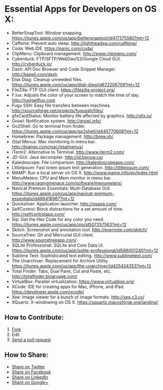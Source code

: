 # Essential Apps for Developers on OS X:

- BetterSnapTool: Window snapping. https://itunes.apple.com/us/app/bettersnaptool/id417375580?mt=12
- Caffeine: Prevent auto sleep. http://lightheadsw.com/caffeine/
- Coda: Web IDE. https://panic.com/coda/
- ClipMenu: Clipboard management. http://www.clipmenu.com/
- Cyberduck: FTP/SFTP/WebDav/S3/Google Cloud GUI. http://cyberduck.io/
- Dash: API Doc Browser and Code Snippet Manager. http://kapeli.com/dash
- Disk Diag: Cleanup unneeded files. https://itunes.apple.com/us/app/disk-diag/id672206759?mt=12
- FileZilla: FTP GUI client. https://filezilla-project.org/
- F.lux: Adjusts the color of your screen to match the time of day. http://justgetflux.com
- Fugu SSH: Easy file transfers between machines. http://sourceforge.net/projects/fugussh/files/
- gfxCardStatus: Monitor battery life affected by graphics. http://gfx.io/
- Growl: Notification system. http://growl.info/
- Go2Shell: Go to terminal from finder. https://itunes.apple.com/us/app/go2shell/id445770608?mt=12
- Homebrew: Package management. http://brew.sh/
- iStat Menus: Mac monitoring in menu bar. http://bjango.com/mac/istatmenus/
- iTerm2: Alternative to Terminal. http://www.iterm2.com/
- JD-GUI: Java decompiler. http://jd.benow.ca/
- Kaleidoscope: File comparison. http://kaleidoscopeapp.com/
- LittleIpsum: Fast lorem ipsum text generation. http://littleipsum.com/
- MAMP: Run a local server on OS X. http://www.mamp.info/en/index.html
- MenuMeters: CPU and Mem monitor in menu bar. http://www.ragingmenace.com/software/menumeters/
- Navicat Premium Essentials: Multi-Database GUI. https://itunes.apple.com/us/app/navicat-premium-essentials/id466416967?mt=12
- Quicksilver: Application launcher. http://qsapp.com/
- SelfControl: Block distractions for a set amount of time. http://selfcontrolapp.com/
- Sip: Get the Hex Code for any color you need. https://itunes.apple.com/us/app/sip/id507257563?mt=12
- Skitch: Screenshot and annotation tool. http://evernote.com/skitch/
- SourceTree: Git and Mercurial GUI client. http://www.sourcetreeapp.com/
- SQLite Professional: SQLite and Core Data UI. https://itunes.apple.com/us/app/sqlite-professional/id586001240?mt=12
- Sublime Text: Sophisticated text editing. http://www.sublimetext.com/
- The Unarchiver: Replacement for Archive Utility. https://itunes.apple.com/us/app/the-unarchiver/id425424353?mt=12
- Total Finder: Tabs, Dual Pane, Cut and Paste, etc. http://totalfinder.binaryage.com/
- VirtualBox: Parallel virtualization. https://www.virtualbox.org/
- XCode: IDE for creating apps for Mac, iPhone, and iPad. https://developer.apple.com/xcode/
- Xee: Image viewer for a bunch of image formats. http://xee.c3.cx/
- XQuartz: X-windowing on OS X. https://xquartz.macosforge.org/landing/

## How to Contribute:
1. [Fork](https://help.github.com/articles/fork-a-repo "Fork")
2. Edit
3. [Send a pull request](https://help.github.com/articles/using-pull-requests "Send a pull request")

## How to Share:
- [Share on Twitter](http://twitter.com/home?status=https://github.com/beninada/essential-mac-apps "Share on Twitter")
- [Share on Facebook](https://www.facebook.com/sharer/sharer.php?s=100&p%5Burl%5D=https://github.com/beninada/essential-mac-apps&p%5Bimages%5D%5B0%5D=&p%5Btitle%5D=Essential%20Mac%20Apps&p%5Bsummary%5D= "Share on Facebook")
- [Share on LinkedIn](http://www.linkedin.com/shareArticle?mini=true&url=https://github.com/beninada/essential-mac-apps "Share on LinkedIn")
- [Share on Google+](https://plus.google.com/share?url=https://github.com/beninada/essential-mac-apps "Share on Google+")
